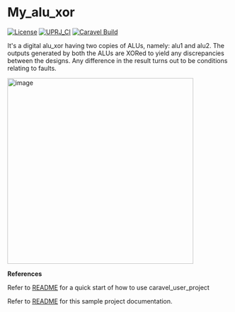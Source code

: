 # My_alu_xor
[![License](https://img.shields.io/badge/License-Apache%202.0-blue.svg)](https://opensource.org/licenses/Apache-2.0) [![UPRJ_CI](https://github.com/efabless/caravel_project_example/actions/workflows/user_project_ci.yml/badge.svg)](https://github.com/efabless/caravel_project_example/actions/workflows/user_project_ci.yml) [![Caravel Build](https://github.com/efabless/caravel_project_example/actions/workflows/caravel_build.yml/badge.svg)](https://github.com/efabless/caravel_project_example/actions/workflows/caravel_build.yml)

It's a digital alu_xor having two copies of ALUs, namely: alu1 and alu2. The outputs generated by both the ALUs are XORed to yield any discrepancies between the designs. Any difference in the result turns out to be conditions relating to faults.

<img width="420" alt="image" src="https://user-images.githubusercontent.com/88816771/160224555-f3bc6ec3-3b92-481f-b8c7-42f47b8938f9.png">



**References**

Refer to [README](docs/source/quickstart.rst) for a quick start of how to use caravel_user_project

Refer to [README](docs/source/index.rst) for this sample project documentation. 
